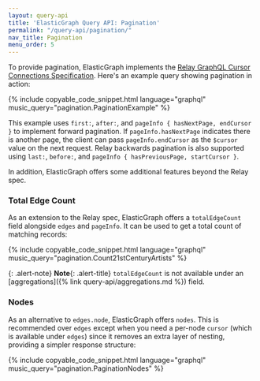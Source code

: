 ```yaml
---
layout: query-api
title: 'ElasticGraph Query API: Pagination'
permalink: "/query-api/pagination/"
nav_title: Pagination
menu_order: 5
---
```

To provide pagination, ElasticGraph implements the [Relay GraphQL Cursor Connections
Specification](https://relay.dev/graphql/connections.htm). Here's an example query showing
pagination in action:

{% include copyable_code_snippet.html language="graphql" music_query="pagination.PaginationExample" %}

This example uses `first:`, `after:`, and `pageInfo { hasNextPage, endCursor }` to implement forward pagination.
If `pageInfo.hasNextPage` indicates there is another page, the client can pass `pageInfo.endCursor` as the
`$cursor` value on the next request. Relay backwards pagination is also supported using `last:`, `before:`,
and `pageInfo { hasPreviousPage, startCursor }`.

In addition, ElasticGraph offers some additional features beyond the Relay spec.

### Total Edge Count

As an extension to the Relay spec, ElasticGraph offers a `totalEdgeCount` field alongside `edges` and `pageInfo`.
It can be used to get a total count of matching records:

{% include copyable_code_snippet.html language="graphql" music_query="pagination.Count21stCenturyArtists" %}

{: .alert-note}
**Note**{: .alert-title}
`totalEdgeCount` is not available under an [aggregations]({% link query-api/aggregations.md %}) field.

### Nodes

As an alternative to `edges.node`, ElasticGraph offers `nodes`. This is recommended over `edges` except when you need
a per-node `cursor` (which is available under `edges`) since it removes an extra layer of nesting, providing a simpler
response structure:

{% include copyable_code_snippet.html language="graphql" music_query="pagination.PaginationNodes" %}
